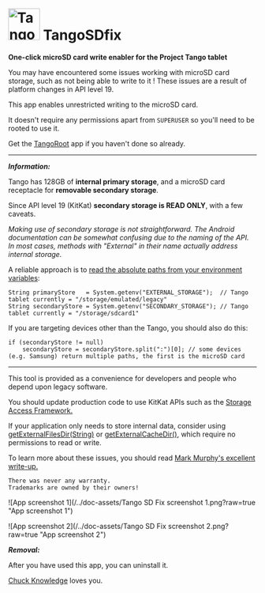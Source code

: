 <img src="/../doc-assets/tango_sdfix_icon.png" width="64" height="64" alt="Tango SD Fix app icon" /> TangoSDfix
=========

**One-click microSD card write enabler for the Project Tango tablet**

You may have encountered some issues working with microSD card storage, such as not being able to write to it ! These issues are a result of platform changes in API level 19.

This app enables unrestricted writing to the microSD card.

It doesn't require any permissions apart from `SUPERUSER` so you'll need to be rooted to use it.

Get the <a href="https://github.com/chucknology/TangoRoot">TangoRoot</a> app if you haven't done so already.

---

___Information:___

Tango has 128GB of **internal primary storage**, and a microSD card receptacle for **removable secondary storage**.

Since API level 19 (KitKat) **secondary storage is READ ONLY**, with a few caveats.

*Making use of secondary storage is not straightforward. The Android documentation can be somewhat confusing due to the naming of the API. In most cases, methods with "External" in their name actually address internal storage.*

A reliable approach is to <a href="https://source.android.com/devices/storage/config-example.html">read the absolute paths from your environment variables</a>:

```
String primaryStore   = System.getenv("EXTERNAL_STORAGE");  // Tango tablet currently = "/storage/emulated/legacy"
String secondaryStore = System.getenv("SECONDARY_STORAGE"); // Tango tablet currently = "/storage/sdcard1"
```

If you are targeting devices other than the Tango, you should also do this:

```
if (secondaryStore != null)
    secondaryStore = secondaryStore.split(":")[0]; // some devices (e.g. Samsung) return multiple paths, the first is the microSD card
```

---

This tool is provided as a convenience for developers and people who depend upon legacy software.

You should update production code to use KitKat APIs such as the <a href="https://developer.android.com/guide/topics/providers/document-provider.html">Storage Access Framework.</a>

If your application only needs to store internal data, consider using <a href="https://developer.android.com/reference/android/content/Context.html#getExternalFilesDir%28java.lang.String%29">getExternalFilesDir(String)</a> or <a href="https://developer.android.com/reference/android/content/Context.html#getExternalCacheDir%28%29">getExternalCacheDir()</a>, which require no permissions to read or write.

To learn more about these issues, you should read <a href="http://commonsware.com/blog/2014/04/09/storage-situation-removable-storage.html">Mark Murphy's excellent write-up.</a>

```
There was never any warranty.
Trademarks are owned by their owners!
```
![App screenshot 1](/../doc-assets/Tango SD Fix screenshot 1.png?raw=true "App screenshot 1")

![App screenshot 2](/../doc-assets/Tango SD Fix screenshot 2.png?raw=true "App screenshot 2")

___Removal:___

After you have used this app, you can uninstall it.

<a href="http://facebook.com/chuck.knowledge">Chuck Knowledge</a> loves you.
